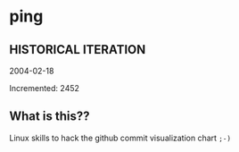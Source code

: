 # ping

## HISTORICAL ITERATION
2004-02-18

Incremented: 2452

## What is this?? 
Linux skills to hack the github commit visualization chart `;-)`
